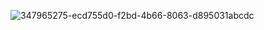 ![347965275-ecd755d0-f2bd-4b66-8063-d895031abcdc](https://github.com/user-attachments/assets/91e4ae28-69ad-4c7f-b06a-6048d0d4ba06)
